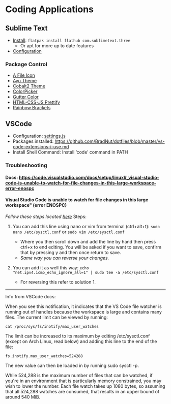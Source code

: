 # Coding Applications

## Sublime Text

- [Install](https://flathub.org/apps/details/com.sublimetext.three): `flatpak install flathub com.sublimetext.three`
  - Or apt for more up to date features
- [Configuration](https://github.com/BradNut/dotfiles/blob/master/Preferences.sublime-settings)

### Package Control

- [A File Icon](https://packagecontrol.io/packages/A%20File%20Icon)
- [Ayu Theme](https://packagecontrol.io/packages/ayu)
- [Cobalt2 Theme](https://packagecontrol.io/packages/Theme%20-%20Cobalt2)
- [ColorPicker](https://packagecontrol.io/packages/ColorPicker)
- [Gutter Color](https://packagecontrol.io/packages/Gutter%20Color)
- [HTML-CSS-JS Prettify](https://packagecontrol.io/packages/HTML-CSS-JS%20Prettify)
- [Rainbow Brackets](https://github.com/absop/RainbowBrackets)

## VSCode

- Configuration: [settings.js](https://github.com/BradNut/dotfiles/blob/master/settings.json)
- Packages installed: https://github.com/BradNut/dotfiles/blob/master/vs-code-extensions-i-use.md
- Install Shell Command: Install ‘code’ command in PATH

### Troubleshooting

#### Docs: https://code.visualstudio.com/docs/setup/linux#_visual-studio-code-is-unable-to-watch-for-file-changes-in-this-large-workspace-error-enospc

#### Visual Studio Code is unable to watch for file changes in this large workspace" (error ENOSPC)

_Follow these steps located [here](https://askubuntu.com/questions/776929/how-to-edit-my-etc-sysctl-conf-file)_
Steps:

1. You can add this line using nano or vim from terminal (ctrl+alt+t): `sudo nano /etc/sysctl.conf` or `sudo vim /etc/sysctl.conf`

   - Where you then scroll down and add the line by hand then press ctrl+x to end editing. You will be asked if you want to save, confirm that by pressing y and then once return to save.
   - _Same way you can reverse your changes._

2. You can add it as well this way: `echo "net.ipv4.icmp_echo_ignore_all=1" | sudo tee -a /etc/sysctl.conf`

   - For reversing this refer to solution 1.

---

Info from VSCode docs:

When you see this notification, it indicates that the VS Code file watcher is running out of handles because the workspace is large and contains many files. The current limit can be viewed by running:

`cat /proc/sys/fs/inotify/max_user_watches`

The limit can be increased to its maximum by editing /etc/sysctl.conf (except on Arch Linux, read below) and adding this line to the end of the file:

`fs.inotify.max_user_watches=524288`

The new value can then be loaded in by running sudo sysctl -p.

While 524,288 is the maximum number of files that can be watched, if you're in an environment that is particularly memory constrained, you may wish to lower the number. Each file watch takes up 1080 bytes, so assuming that all 524,288 watches are consumed, that results in an upper bound of around 540 MiB.
